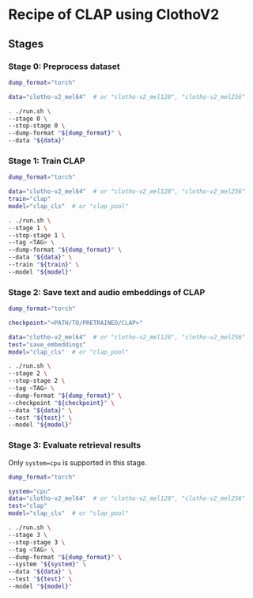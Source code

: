 # Recipe of CLAP using ClothoV2

## Stages

### Stage 0: Preprocess dataset

```sh
dump_format="torch"

data="clotho-v2_mel64"  # or "clotho-v2_mel128", "clotho-v2_mel256"

. ./run.sh \
--stage 0 \
--stop-stage 0 \
--dump-format "${dump_format}" \
--data "${data}"
```

### Stage 1: Train CLAP

```sh
dump_format="torch"

data="clotho-v2_mel64"  # or "clotho-v2_mel128", "clotho-v2_mel256"
train="clap"
model="clap_cls"  # or "clap_pool"

. ./run.sh \
--stage 1 \
--stop-stage 1 \
--tag <TAG> \
--dump-format "${dump_format}" \
--data "${data}" \
--train "${train}" \
--model "${model}"
```

### Stage 2: Save text and audio embeddings of CLAP

```sh
dump_format="torch"

checkpoint="<PATH/TO/PRETRAINED/CLAP>"

data="clotho-v2_mel64"  # or "clotho-v2_mel128", "clotho-v2_mel256"
test="save_embeddings"
model="clap_cls"  # or "clap_pool"

. ./run.sh \
--stage 2 \
--stop-stage 2 \
--tag <TAG> \
--dump-format "${dump_format}" \
--checkpoint "${checkpoint}" \
--data "${data}" \
--test "${test}" \
--model "${model}"
```

### Stage 3: Evaluate retrieval results

Only `system=cpu` is supported in this stage.

```sh
dump_format="torch"

system="cpu"
data="clotho-v2_mel64"  # or "clotho-v2_mel128", "clotho-v2_mel256"
test="clap"
model="clap_cls"  # or "clap_pool"

. ./run.sh \
--stage 3 \
--stop-stage 3 \
--tag <TAG> \
--dump-format "${dump_format}" \
--system "${system}" \
--data "${data}" \
--test "${test}" \
--model "${model}"
```
